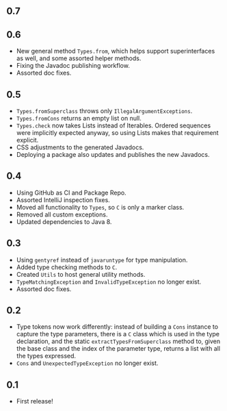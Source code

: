 0.7
---


0.6
---
* New general method `Types.from`, which helps support superinterfaces as well, and some assorted helper methods.
* Fixing the Javadoc publishing workflow.
* Assorted doc fixes.

0.5
---
* `Types.fromSuperclass` throws only `IllegalArgumentExceptions`.
* `Types.fromCons` returns an empty list on null. 
* `Types.check` now takes Lists instead of Iterables. Ordered sequences were implicitly expected anyway, so using Lists makes that requirement explicit.
* CSS adjustments to the generated Javadocs.
* Deploying a package also updates and publishes the new Javadocs.

0.4
---

* Using GitHub as CI and Package Repo.
* Assorted IntelliJ inspection fixes.
* Moved all functionality to `Types`, so `C` is only a marker class.
* Removed all custom exceptions.  
* Updated dependencies to Java 8.

0.3
---

* Using `gentyref` instead of `javaruntype` for type manipulation.
* Added type checking methods to `C`.
* Created `Utils` to host general utility methods.
* `TypeMatchingException` and `InvalidTypeException` no longer exist.
* Assorted doc fixes.

0.2
---

* Type tokens now work differently: instead of building a `Cons` instance to capture the type parameters, there is a `C` class which is used in the type declaration, and the static `extractTypesFromSuperclass` method to, given the base class and the index of the parameter type, returns a list with all the types expressed.
* `Cons` and `UnexpectedTypeException` no longer exist.

0.1
---

* First release!